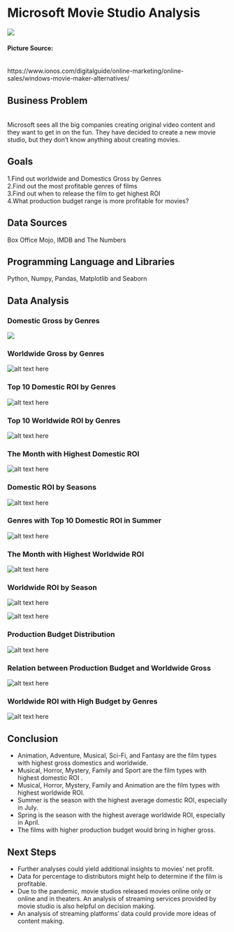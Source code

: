 # Microsoft Movie Studio Analysis

<img src="image/movie_1.jpg">

#### Picture Source:
<br>
https://www.ionos.com/digitalguide/online-marketing/online-sales/windows-movie-maker-alternatives/

## Business Problem
<br>
Microsoft sees all the big companies creating original video content and they want to get in on the fun. They have decided to create a new movie studio, but they don’t know anything about creating movies.  

## Goals
1.Find out worldwide and Domestics Gross by Genres
<br>
2.Find out the most profitable genres of films
<br>
3.Find out when to release the film to get highest ROI 
<br>
4.What production budget range is more profitable for movies?

## Data Sources
Box Office Mojo, IMDB and The Numbers


## Programming Language and Libraries
Python, Numpy, Pandas, Matplotlib and Seaborn

## Data Analysis



### Domestic Gross by Genres

<img src="image/d_gross_genres.JPG">

### Worldwide Gross by Genres

![alt text here](image/w_gross_genres.JPG)

### Top 10 Domestic ROI by Genres

![alt text here](image/10d_genres_roi.JPG)

### Top 10 Worldwide ROI by Genres

![alt text here](image/10w_genres_roi.JPG)

### The Month with Highest Domestic ROI 

![alt text here](image/d_roi_month.jpg)

### Domestic ROI by Seasons

![alt text here](image/d_roi_season.JPG)

### Genres with Top 10 Domestic ROI in Summer

![alt text here](image/10d_summergen_roi.JPG)

### The Month with Highest Worldwide ROI

![alt text here](image/W_roi_month.JPG)

### Worldwide ROI by Season

![alt text here](image/w_roi_season.JPG)

![alt text here](image/10w_springgen_gross.JPG)

### Production Budget Distribution

![alt text here](image/budget_hist.JPG)

### Relation between Production Budget and Worldwide Gross

![alt text here](image/r_budget_gross.jpg)

### Worldwide ROI with High Budget by Genres

![alt text here](image/high_budget.JPG)

## Conclusion

* Animation, Adventure, Musical, Sci-Fi, and Fantasy are the film types with highest gross domestics and worldwide.
* Musical, Horror, Mystery, Family and Sport are the film types with highest domestic ROI .
* Musical, Horror, Mystery, Family and Animation are the film types with highest worldwide ROI.
* Summer is the season with the highest average domestic ROI, especially in July.
* Spring is the season with the highest average 
worldwide ROI, especially in April.
* The films with higher production budget would bring in higher gross.

## Next Steps



* Further analyses could yield additional insights to movies' net profit.
* Data for percentage to distributors might help to determine if the film is profitable.
* Due to the pandemic, movie studios released movies online only or online and in theaters.  An analysis of streaming services provided by movie studio is also helpful on decision making.
* An analysis of streaming platforms’ data could provide more ideas of content making.

